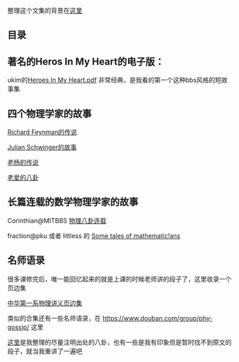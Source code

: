 整理这个文集的背景在[这里](https://github.com/chengchengcode/shulibaguaji/blob/master/note.md)

目录
---

著名的Heros In My Heart的电子版：
---------

ukim的[Heroes In My Heart.pdf](https://github.com/chengchengcode/shulibagua/blob/master/heroes%20in%20my%20heart.pdf) 非常经典，是我看的第一个这种bbs风格的短故事集

四个物理学家的故事
------

[Richard Feynman的传说](https://github.com/chengchengcode/shulibaguaji/blob/master/Richard%20Feynman%E7%9A%84%E4%BC%A0%E8%AF%B4.md)

[Julian Schwinger的故事](https://github.com/chengchengcode/shulibagua/blob/master/Julian%20Schwinger%E7%9A%84%E6%95%85%E4%BA%8B.md)

[老杨的传说](https://github.com/chengchengcode/shulibagua/blob/master/%E8%80%81%E6%9D%A8%E7%9A%84%E4%BC%A0%E8%AF%B4.md)

[老爱的八卦](https://github.com/chengchengcode/shulibagua/blob/master/%E8%80%81%E7%88%B1%E7%9A%84%E5%85%AB%E5%8D%A6.md)

长篇连载的数学物理学家的故事
-------

Corinthian@MITBBS [物理八卦连载](https://github.com/chengchengcode/shulibaguaji/blob/master/%E7%89%A9%E7%90%86%E5%85%AB%E5%8D%A6%E8%BF%9E%E8%BD%BD.md)

fraction@pku 或者 littless 的 [Some tales of mathematic!ans](https://github.com/chengchengcode/shulibaguaji/blob/master/some%20tales%20of%20mathematic!ans.md)

名师语录
--------

很多课修完后，唯一能回忆起来的就是上课的时候老师讲的段子了，这里收录一个页边集

[中华第一系物理讲义页边集](https://github.com/chengchengcode/shulibagua/blob/master/%E4%B8%AD%E5%8D%8E%E7%AC%AC%E4%B8%80%E7%B3%BB%E7%89%A9%E7%90%86%E8%AE%B2%E4%B9%89%E9%A1%B5%E8%BE%B9%E9%9B%86.md)

类似的合集还有一些名师语录，在 https://www.douban.com/group/phy-gossip/ 这里



[这里](https://github.com/chengchengcode/shulibagua/blob/master/%E6%9C%9D%E8%8A%B1%E5%A4%95%E6%8B%BE.md)是我整理的尽量注明出处的八卦，也有一些是我有印象但是暂时找不到原文的段子，就当我重讲了一遍吧
